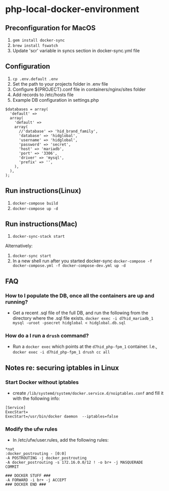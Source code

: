 # php-local-docker-environment

## Preconfiguration for MacOS
1. ```gem install docker-sync```
2. ```brew install fswatch```
3. Update 'scr' variable in syncs section in docker-sync.yml file

## Configuration

1. ```cp .env.default .env```
2. Set the path to your projects folder in .env file
3. Configure ${PROJECT}.conf file in containers/nginx/sites folder
4. Add records to /etc/hosts file	
5. Example DB configuration in settings.php

```
$databases = array(
  'default' =>
  array(
    'default' =>
    array(
      //'database' => 'hid_brand_family',
      'database' => 'hidglobal',
      'username' => 'hidglobal',
      'password' => 'secret',
      'host' => 'mariadb',
      'port' => '3306',
      'driver' => 'mysql',
      'prefix' => '',
    ),
  ),
);
```


## Run instructions(Linux)
1. ```docker-compose build```
2. ```docker-compose up -d```

## Run instructions(Mac)
1. ```docker-sync-stack start```

Alternatively:

1. ```docker-sync start```
2. In a new shell run after you started docker-sync 
```docker-compose -f docker-compose.yml -f docker-compose-dev.yml up -d```


## FAQ
### How to I populate the DB, once all the containers are up and running?
- Get a recent .sql file of the full DB, and run the following from the directory where the .sql file exists.
```docker exec -i d7hid_mariadb_1 mysql -uroot -psecret hidglobal < hidglobal.db.sql```
### How do a I run a ```drush``` command?
-  Run a ```docker exec``` which points at the ```d7hid_php-fpm_1``` container. I.e.,
```docker exec -i d7hid_php-fpm_1 drush cc all```


## Notes re: securing iptables in Linux
### Start Docker without iptables
- create ```/lib/systemd/system/docker.service.d/noiptables.conf``` and fill it with the following info:
```
[Service]
ExecStart=
ExecStart=/usr/bin/docker daemon  --iptables=false
```
### Modify the ufw rules
- In /etc/ufw/user.rules, add the following rules:
```
*nat
:docker_postrouting - [0:0]
-A POSTROUTING -j docker_postrouting
-A docker_postrouting -s 172.16.0.0/12 ! -o br+ -j MASQUERADE
COMMIT

### DOCKER STUFF ###
-A FORWARD -i br+ -j ACCEPT
### DOCKER END ###
```